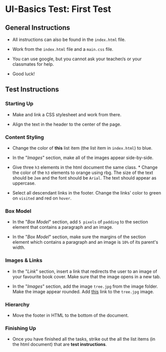 # UI-Basics Test: First Test
## General Instructions
* All instructions can also be found in the `index.html` file. 

* Work from the `index.html` file and a `main.css` file.

* You can use google, but you cannot ask your teacher/s or your classmates for help. 

* Good luck! 

## Test Instructions
### Starting Up
* Make and link a CSS stylesheet and work from there.

* Align the text in the header to the center of the page.

### Content Styling 
* Change the color of **this** list item (the list item in `index.html`) to blue.

* In the "_Images_" section, make all of the images appear side-by-side.

* Give three `h3` elements in the html document the same class. * Change the color of the `h3` elements to orange using rbg. The size of the text should be `2em` and the font should be `Arial`. The text should appear as uppercase.

* Select all descendant links in the footer. Change the links' color to green on `visited` and red on `hover`.

### Box Model 
* In the "_Box Model_" section, add `5 pixels` of `padding` to the section element that contains a paragraph and an image.

* In the "_Box Model_" section, make sure the margins of the section element which contains a paragraph and an image is `10%` of its parent's width.

### Images & Links 
* In the "_Link_" section, insert a link that redirects the user to an image of your favourite book cover. Make sure that the image opens in a new tab.

* In the "_Images_" section, add the image `tree.jpg` from the image folder. Make the image appear rounded. Add [this](https://caseytrees.org/tree-species/) link to the `tree.jpg` image.

### Hierarchy
* Move the footer in HTML to the bottom of the document.

### Finishing Up 
* Once you have finished all the tasks, strike out the all the list items (in the html document) that are **test instructions**. 